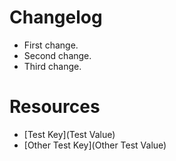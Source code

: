 # Changelog

- First change.
- Second change.
- Third change.

<!-- POPULATE PULL REQUEST START TAG -->

# Resources

- [Test Key](Test Value)
- [Other Test Key](Other Test Value)
<!-- POPULATE PULL REQUEST END TAG -->
